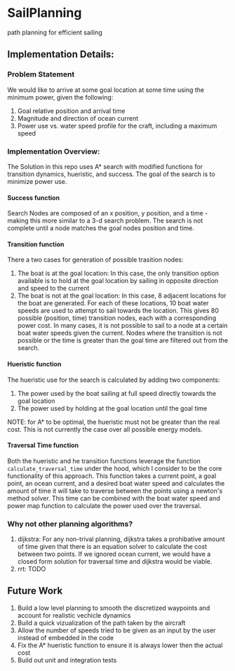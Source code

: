 # SailPlanning
path planning for efficient sailing 

## Implementation Details: 

### Problem Statement 
We would like to arrive at some goal location at some time using the minimum power, given the following:
1. Goal relative position and arrival time
1. Magnitude and direction of ocean current
1. Power use vs. water speed profile for the craft, including a maximum speed

### Implementation Overview:
The Solution in this repo uses A* search with modified functions for transition dynamics, hueristic, and success. The goal of the search is to minimize power use. 

#### Success function
Search Nodes are composed of an x position, y position, and a time - making this more similar to a 3-d search problem. The search is not complete until a node matches the goal nodes position and time. 

#### Transition function
There a two cases for generation of possible trasition nodes:
1. The boat is at the goal location: In this case, the only transition option available is to hold at the goal location by sailing in opposite direction and speed to the current
2. The boat is not at the goal location: In this case, 8 adjacent locations for the boat are generated. For each of these locations, 10 boat water speeds are used to attempt to sail towards the location. This gives 80 possible (position, time) transition nodes, each with a corresponding power cost. In many cases, it is not possible to sail to a node at a certain boat water speeds given the current. Nodes where the transition is not possible or the time is greater than the goal time are filtered out from the search.

#### Hueristic function
The hueristic use for the search is calculated by adding two components:
1. The power used by the boat sailing at full speed directly towards the goal location
2. The power used by holding at the goal location until the goal time 

NOTE: for A* to be optimal, the hueristic must not be greater than the real cost. This is not currently the case over all possible energy models.

#### Traversal Time function
Both the hueristic and he transition functions leverage the function `calculate_traversal_time` under the hood, which I consider to be the core functionality of this approach. This function takes a current point, a goal point, an ocean current, and a desired boat water speed and calculates the amount of time it will take to traverse between the points using a newton's method solver. This time can be combined with the boat water speed and power map function to calculate the power used over the traversal.


### Why not other planning algorithms?
1. dijkstra: For any non-trival planning, dijkstra takes a prohibative amount of time given that there is an equation solver to calculate the cost between two points. If we ignored ocean current, we would have a closed form solution for traversal time and dijkstra would be viable.
2. rrt: TODO


## Future Work
1. Build a low level planning to smooth the discretized waypoints and account for realistic vechicle dynamics
1. Build a quick vizualization of the path taken by the aircraft
1. Allow the number of speeds tried to be given as an input by the user instead of embedded in the code
1. Fix the A* hueristic function to ensure it is always lower then the actual cost
1. Build out unit and integration tests
